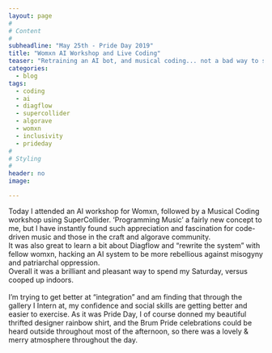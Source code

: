```yaml
---
layout: page
#
# Content
#
subheadline: "May 25th - Pride Day 2019"
title: "Womxn AI Workshop and Live Coding"
teaser: "Retraining an AI bot, and musical coding... not a bad way to spend Pride Day! "
categories:
  - blog
tags:
  - coding
  - ai
  - diagflow
  - supercollider
  - algorave
  - womxn
  - inclusivity
  - prideday
#
# Styling
#
header: no
image:

---
```


Today I attended an AI workshop for Womxn, followed by a Musical Coding workshop using SuperCollider. ‘Programming Music’ a fairly new concept to me, but I have instantly found such appreciation and fascination for code-driven music and those in the craft and algorave community. <br/>
It was also great to learn a bit about Diagflow and “rewrite the system” with fellow womxn, hacking an AI system to be more rebellious against misogyny and patriarchal oppression.<br/>
Overall it was a brilliant and pleasant way to spend my Saturday, versus cooped up indoors.<br/>
<br/>
I’m trying to get better at “integration” and am finding that through the gallery I Intern at, my confidence and social skills are getting better and easier to exercise. As it was Pride Day, I of course donned my beautiful thrifted designer rainbow shirt, and the Brum Pride celebrations could be heard outside throughout most of the afternoon, so there was a lovely & merry atmosphere throughout the day.
